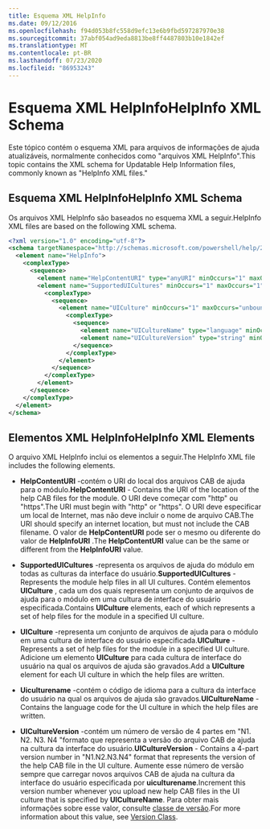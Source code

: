 ```yaml
---
title: Esquema XML HelpInfo
ms.date: 09/12/2016
ms.openlocfilehash: f94d053b8fc558d9efc13e6b9fbd597287970e38
ms.sourcegitcommit: 37abf054ad9eda8813be8ff4487803b10e1842ef
ms.translationtype: MT
ms.contentlocale: pt-BR
ms.lasthandoff: 07/23/2020
ms.locfileid: "86953243"
---
```

# <a name="helpinfo-xml-schema"></a><span data-ttu-id="7090d-102">Esquema XML HelpInfo</span><span class="sxs-lookup"><span data-stu-id="7090d-102">HelpInfo XML Schema</span></span>

<span data-ttu-id="7090d-103">Este tópico contém o esquema XML para arquivos de informações de ajuda atualizáveis, normalmente conhecidos como "arquivos XML HelpInfo".</span><span class="sxs-lookup"><span data-stu-id="7090d-103">This topic contains the XML schema for Updatable Help Information files, commonly known as "HelpInfo XML files."</span></span>

## <a name="helpinfo-xml-schema"></a><span data-ttu-id="7090d-104">Esquema XML HelpInfo</span><span class="sxs-lookup"><span data-stu-id="7090d-104">HelpInfo XML Schema</span></span>

<span data-ttu-id="7090d-105">Os arquivos XML HelpInfo são baseados no esquema XML a seguir.</span><span class="sxs-lookup"><span data-stu-id="7090d-105">HelpInfo XML files are based on the following XML schema.</span></span>

```xml
<?xml version="1.0" encoding="utf-8"?>
<schema targetNamespace="http://schemas.microsoft.com/powershell/help/2010/05" xmlns="http://www.w3.org/2001/XMLSchema">
  <element name="HelpInfo">
    <complexType>
      <sequence>
        <element name="HelpContentURI" type="anyURI" minOccurs="1" maxOccurs="1" />
        <element name="SupportedUICultures" minOccurs="1" maxOccurs="1">
          <complexType>
            <sequence>
              <element name="UICulture" minOccurs="1" maxOccurs="unbounded">
                <complexType>
                  <sequence>
                    <element name="UICultureName" type="language" minOccurs="1" maxOccurs="1" />
                    <element name="UICultureVersion" type="string" minOccurs="1" maxOccurs="1" />
                  </sequence>
                </complexType>
              </element>
            </sequence>
          </complexType>
        </element>
      </sequence>
    </complexType>
  </element>
</schema>
```

## <a name="helpinfo-xml-elements"></a><span data-ttu-id="7090d-106">Elementos XML HelpInfo</span><span class="sxs-lookup"><span data-stu-id="7090d-106">HelpInfo XML Elements</span></span>

<span data-ttu-id="7090d-107">O arquivo XML HelpInfo inclui os elementos a seguir.</span><span class="sxs-lookup"><span data-stu-id="7090d-107">The HelpInfo XML file includes the following elements.</span></span>

- <span data-ttu-id="7090d-108">**HelpContentURI** -contém o URI do local dos arquivos CAB de ajuda para o módulo.</span><span class="sxs-lookup"><span data-stu-id="7090d-108">**HelpContentURI** - Contains the URI of the location of the help CAB files for the module.</span></span> <span data-ttu-id="7090d-109">O URI deve começar com "http" ou "https".</span><span class="sxs-lookup"><span data-stu-id="7090d-109">The URI must begin with "http" or "https".</span></span> <span data-ttu-id="7090d-110">O URI deve especificar um local de Internet, mas não deve incluir o nome de arquivo CAB.</span><span class="sxs-lookup"><span data-stu-id="7090d-110">The URI should specify an internet location, but must not include the CAB filename.</span></span> <span data-ttu-id="7090d-111">O valor de **HelpContentURI** pode ser o mesmo ou diferente do valor de **HelpInfoURI** .</span><span class="sxs-lookup"><span data-stu-id="7090d-111">The **HelpContentURI** value can be the same or different from the **HelpInfoURI** value.</span></span>

- <span data-ttu-id="7090d-112">**SupportedUICultures** -representa os arquivos de ajuda do módulo em todas as culturas da interface do usuário.</span><span class="sxs-lookup"><span data-stu-id="7090d-112">**SupportedUICultures** - Represents the module help files in all UI cultures.</span></span> <span data-ttu-id="7090d-113">Contém elementos **UICulture** , cada um dos quais representa um conjunto de arquivos de ajuda para o módulo em uma cultura de interface do usuário especificada.</span><span class="sxs-lookup"><span data-stu-id="7090d-113">Contains **UICulture** elements, each of which represents a set of help files for the module in a specified UI culture.</span></span>

- <span data-ttu-id="7090d-114">**UICulture** -representa um conjunto de arquivos de ajuda para o módulo em uma cultura de interface do usuário especificada.</span><span class="sxs-lookup"><span data-stu-id="7090d-114">**UICulture** - Represents a set of help files for the module in a specified UI culture.</span></span> <span data-ttu-id="7090d-115">Adicione um elemento **UICulture** para cada cultura de interface do usuário na qual os arquivos de ajuda são gravados.</span><span class="sxs-lookup"><span data-stu-id="7090d-115">Add a **UICulture** element for each UI culture in which the help files are written.</span></span>

- <span data-ttu-id="7090d-116">**Uiculturename** -contém o código de idioma para a cultura da interface do usuário na qual os arquivos de ajuda são gravados.</span><span class="sxs-lookup"><span data-stu-id="7090d-116">**UICultureName** - Contains the language code for the UI culture in which the help files are written.</span></span>

- <span data-ttu-id="7090d-117">**UICultureVersion** -contém um número de versão de 4 partes em "N1. N2. N3. N4 "formato que representa a versão do arquivo CAB de ajuda na cultura da interface do usuário.</span><span class="sxs-lookup"><span data-stu-id="7090d-117">**UICultureVersion** - Contains a 4-part version number in "N1.N2.N3.N4" format that represents the version of the help CAB file in the UI culture.</span></span> <span data-ttu-id="7090d-118">Aumente esse número de versão sempre que carregar novos arquivos CAB de ajuda na cultura da interface do usuário especificada por **uiculturename**.</span><span class="sxs-lookup"><span data-stu-id="7090d-118">Increment this version number whenever you upload new help CAB files in the UI culture that is specified by **UICultureName**.</span></span> <span data-ttu-id="7090d-119">Para obter mais informações sobre esse valor, consulte [classe de versão](/dotnet/api/system.version).</span><span class="sxs-lookup"><span data-stu-id="7090d-119">For more information about this value, see [Version Class](/dotnet/api/system.version).</span></span>
